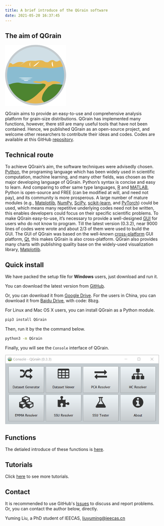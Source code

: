 ```yaml
---
title: A brief introduce of the QGrain software
date: 2021-05-20 16:37:45
---
```


## The aim of QGrain

![The logo of QGrain, Copyright 2021 Yuming Liu, All rights reserved](/images/icon.png)

QGrain aims to provide an easy-to-use and comprehensive analysis platform for grain-size distributions. QGrain has implemented many functions, however, there still are many useful tools that have not been contained. Hence, we published QGrain as an open-source project, and welcome other researchers to contribute their ideas and codes. Codes are available at this GitHub [repository](https://github.com/yuriok/QGrain/).

## Technical route

To achieve QGrain’s aim, the software techniques were advisedly chosen. [Python](https://www.python.org/), the programing language which has been widely used in scientific computation, machine learning, and many other fields, was chosen as the major developing language of QGrain. Python’s syntax is concise and easy to learn. And comparing to other same type languages, [R](https://www.r-project.org/) and [MATLAB](https://www.mathworks.com/), Python is open-source and FREE (can be modified at will, and need not pay), and its community is more prosperous. A large number of mature modules (e.g., [Matplotlib](https://matplotlib.org/), [NumPy](https://numpy.org/), [SciPy](https://www.scipy.org/), [scikit-learn](https://scikit-learn.org/), and [PyTorch](https://pytorch.org/)) could be used, which means many repetitive underlying codes need not be written, this enables developers could focus on their specific scientific problems. To make QGrain easy-to-use, it’s necessary to provide a well-designed [GUI](https://en.wikipedia.org/wiki/Graphical_user_interface/) for users who do not know to program. Till the latest version (0.3.2), near 9000 lines of codes were wrote and about 2/3 of them were used to build the GUI. The GUI of QGrain was based on the well-known [cross-platform](https://en.wikipedia.org/wiki/Cross-platform_software/) GUI platform, [Qt](https://www.qt.io/qt-for-python/), this makes QGrain is also cross-platform. QGrain also provides many charts with publishing quality base on the widely-used visualization library, [Matplotlib](https://matplotlib.org/).

## Quick install

We have packed the setup file for **Windows** users, just download and run it.

You can download the latest version from [GitHub](https://github.com/yuriok/QGrain/releases/).

Or, you can download it from [Google Drive](https://drive.google.com/drive/folders/1Z-xUVpxml9XHPWd0LOgxjtchCPMd1-tn?usp=sharing). For the users in China, you can download it from [Baidu Drive](https://pan.baidu.com/s/1hau7AruPkpgvzjF-mMCQaQ/), with code: 8bzg.

For Linux and Mac OS X users, you can install QGrain as a Python module.

```bash
pip3 install QGrain
```

Then, run it by the the command below.

```bash
python3 -m QGrain
```

Finally, you will see the `Console` interface of QGrain.

![The screenshot of initial interface](/images/console.png)

## Functions

The detialed introduce of these functions is [here](/functions).

## Tutorials

Click [here](/tutorials) to see more tutorials.

## Contact

It is recommended to use GitHub's [Issues](https://github.com/yuriok/QGrain/issues/) to discuss and report problems. Or, you can contact the author below, directly.

Yuming Liu, a PhD student of IEECAS, [liuyuming@ieecas.cn](mailto:liuyuming@ieecas.cn)
